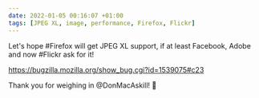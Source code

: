 ```yaml
---
date: 2022-01-05 00:16:07 +01:00
tags: [JPEG XL, image, performance, Firefox, Flickr]
---
```


Let's hope #Firefox will get JPEG XL support, if at least Facebook, Adobe and now #Flickr ask for it!

https://bugzilla.mozilla.org/show_bug.cgi?id=1539075#c23

Thank you for weighing in @DonMacAskill! 🤩

